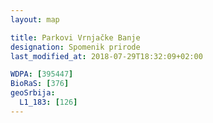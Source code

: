 ```yaml
---
layout: map

title: Parkovi Vrnjačke Banje
designation: Spomenik prirode
last_modified_at: 2018-07-29T18:32:09+02:00

WDPA: [395447]
BioRaS: [376]
geoSrbija:
  L1_183: [126]
---
```


